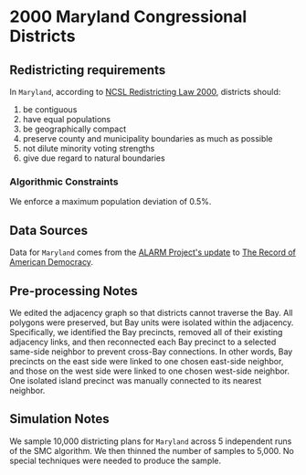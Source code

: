 # 2000 Maryland Congressional Districts

## Redistricting requirements
In ``Maryland``, according to [NCSL Redistricting Law 2000](https://web.archive.org/web/20041216185957/https://www.senate.mn/departments/scr/redist/red2000/Tab5appx.htm), districts should:

1. be contiguous
1. have equal populations
1. be geographically compact
1. preserve county and municipality boundaries as much as possible
1. not dilute minority voting strengths
1. give due regard to natural boundaries

### Algorithmic Constraints
We enforce a maximum population deviation of 0.5%.

## Data Sources
Data for ``Maryland`` comes from the [ALARM Project's update](https://dataverse.harvard.edu/dataset.xhtml?persistentId=doi:10.7910/DVN/ZV5KF3) to [The Record of American Democracy](https://road.hmdc.harvard.edu/).

## Pre-processing Notes
We edited the adjacency graph so that districts cannot traverse the Bay. All polygons were preserved, but Bay units were isolated within the adjacency. Specifically, we identified the Bay precincts, removed all of their existing adjacency links, and then reconnected each Bay precinct to a selected same-side neighbor to prevent cross-Bay connections. In other words, Bay precincts on the east side were linked to one chosen east-side neighbor, and those on the west side were linked to one chosen west-side neighbor. One isolated island precinct was manually connected to its nearest neighbor.

## Simulation Notes
We sample 10,000 districting plans for ``Maryland`` across 5 independent runs of the SMC algorithm.
We then thinned the number of samples to 5,000. 
No special techniques were needed to produce the sample.
